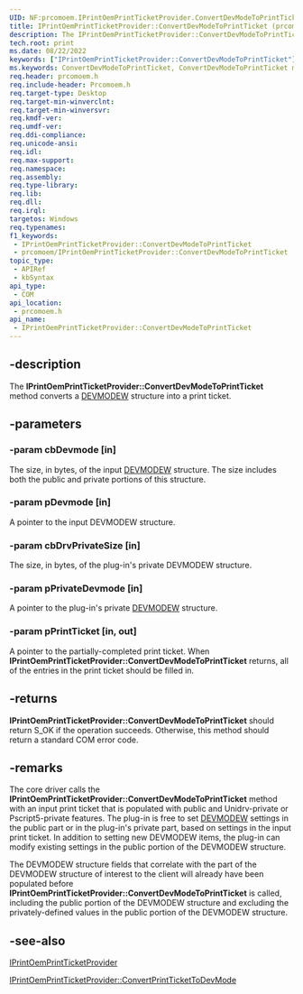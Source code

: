 ```yaml
---
UID: NF:prcomoem.IPrintOemPrintTicketProvider.ConvertDevModeToPrintTicket
title: IPrintOemPrintTicketProvider::ConvertDevModeToPrintTicket (prcomoem.h)
description: The IPrintOemPrintTicketProvider::ConvertDevModeToPrintTicket method converts a DEVMODEW structure into a print ticket.
tech.root: print
ms.date: 08/22/2022
keywords: ["IPrintOemPrintTicketProvider::ConvertDevModeToPrintTicket"]
ms.keywords: ConvertDevModeToPrintTicket, ConvertDevModeToPrintTicket method [Print Devices], ConvertDevModeToPrintTicket method [Print Devices],IPrintOemPrintTicketProvider interface, IPrintOemPrintTicketProvider interface [Print Devices],ConvertDevModeToPrintTicket method, IPrintOemPrintTicketProvider.ConvertDevModeToPrintTicket, IPrintOemPrintTicketProvider::ConvertDevModeToPrintTicket, prcomoem/IPrintOemPrintTicketProvider::ConvertDevModeToPrintTicket, print.iprintoemprintticketprovider_convertdevmodetoprintticket, print_ticket-package_4605321f-640a-438b-a4cc-6e34ef5521b1.xml
req.header: prcomoem.h
req.include-header: Prcomoem.h
req.target-type: Desktop
req.target-min-winverclnt: 
req.target-min-winversvr: 
req.kmdf-ver: 
req.umdf-ver: 
req.ddi-compliance: 
req.unicode-ansi: 
req.idl: 
req.max-support: 
req.namespace: 
req.assembly: 
req.type-library: 
req.lib: 
req.dll: 
req.irql: 
targetos: Windows
req.typenames: 
f1_keywords:
 - IPrintOemPrintTicketProvider::ConvertDevModeToPrintTicket
 - prcomoem/IPrintOemPrintTicketProvider::ConvertDevModeToPrintTicket
topic_type:
 - APIRef
 - kbSyntax
api_type:
 - COM
api_location:
 - prcomoem.h
api_name:
 - IPrintOemPrintTicketProvider::ConvertDevModeToPrintTicket
---
```


## -description

The **IPrintOemPrintTicketProvider::ConvertDevModeToPrintTicket** method converts a [DEVMODEW](/windows/win32/api/wingdi/ns-wingdi-devmodew) structure into a print ticket.

## -parameters

### -param cbDevmode [in]

The size, in bytes, of the input [DEVMODEW](/windows/win32/api/wingdi/ns-wingdi-devmodew) structure. The size includes both the public and private portions of this structure.

### -param pDevmode [in]

A pointer to the input DEVMODEW structure.

### -param cbDrvPrivateSize [in]

The size, in bytes, of the plug-in's private DEVMODEW structure.

### -param pPrivateDevmode [in]

A pointer to the plug-in's private [DEVMODEW](/windows/win32/api/wingdi/ns-wingdi-devmodew) structure.

### -param pPrintTicket [in, out]

A pointer to the partially-completed print ticket. When **IPrintOemPrintTicketProvider::ConvertDevModeToPrintTicket** returns, all of the entries in the print ticket should be filled in.

## -returns

**IPrintOemPrintTicketProvider::ConvertDevModeToPrintTicket** should return S_OK if the operation succeeds. Otherwise, this method should return a standard COM error code.

## -remarks

The core driver calls the **IPrintOemPrintTicketProvider::ConvertDevModeToPrintTicket** method with an input print ticket that is populated with public and Unidrv-private or Pscript5-private features. The plug-in is free to set [DEVMODEW](/windows/win32/api/wingdi/ns-wingdi-devmodew) settings in the public part or in the plug-in's private part, based on settings in the input print ticket. In addition to setting new DEVMODEW items, the plug-in can modify existing settings in the public portion of the DEVMODEW structure.

The DEVMODEW structure fields that correlate with the part of the DEVMODEW structure of interest to the client will already have been populated before **IPrintOemPrintTicketProvider::ConvertDevModeToPrintTicket** is called, including the public portion of the DEVMODEW structure and excluding the privately-defined values in the public portion of the DEVMODEW structure.

## -see-also

[IPrintOemPrintTicketProvider](./nn-prcomoem-iprintoemprintticketprovider.md)

[IPrintOemPrintTicketProvider::ConvertPrintTicketToDevMode](./nf-prcomoem-iprintoemprintticketprovider-convertprinttickettodevmode.md)
